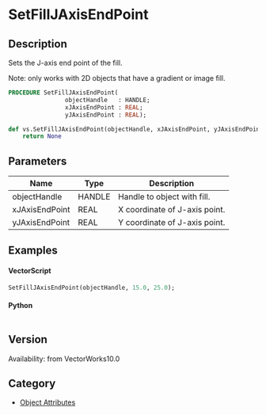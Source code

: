 # SetFillJAxisEndPoint

## Description
Sets the J-axis end point of the fill.

Note: only works with 2D objects that have a gradient or image fill.

```pascal
PROCEDURE SetFillJAxisEndPoint(
				objectHandle   : HANDLE;
				xJAxisEndPoint : REAL;
				yJAxisEndPoint : REAL);
```

```python
def vs.SetFillJAxisEndPoint(objectHandle, xJAxisEndPoint, yJAxisEndPoint):
    return None
```

## Parameters
|Name|Type|Description|
|---|---|---|
|objectHandle|HANDLE|Handle to object with fill.|
|xJAxisEndPoint|REAL|X coordinate of J-axis point.|
|yJAxisEndPoint|REAL|Y coordinate of J-axis point.|

## Examples
#### VectorScript ####
```pascal
SetFillJAxisEndPoint(objectHandle, 15.0, 25.0);
```
#### Python ####
```python

```

## Version
Availability: from VectorWorks10.0

## Category
* [Object Attributes](../Categories/Object%20Attributes.md)
